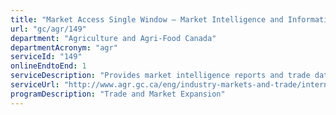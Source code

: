 ```yaml
---
title: "Market Access Single Window – Market Intelligence and Information Service"
url: "gc/agr/149"
department: "Agriculture and Agri-Food Canada"
departmentAcronym: "agr"
serviceId: "149"
onlineEndtoEnd: 1
serviceDescription: "Provides market intelligence reports and trade data to the agriculture, agri-food and seafood industries to increase the Canadian sector's competitiveness in global markets and provides coordinated direct market research reports through provinces to industry to help increase their international business knowledge in order to make more informed business decisions."
serviceUrl: "http://www.agr.gc.ca/eng/industry-markets-and-trade/international-agri-food-market-intelligence/?id=1410083148447"
programDescription: "Trade and Market Expansion"
---
```

